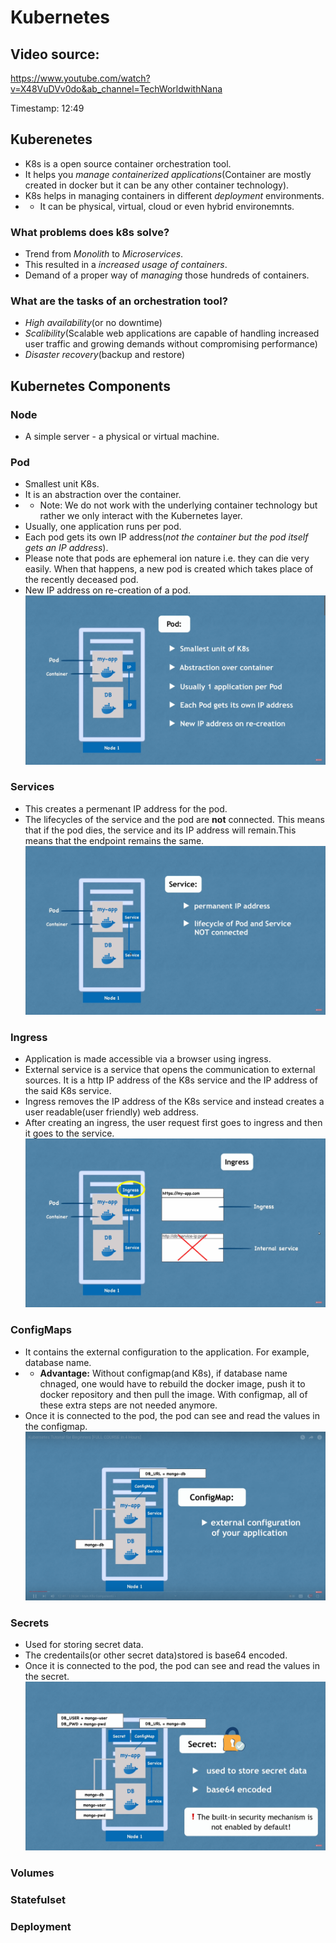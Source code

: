 # Kubernetes

## Video source:
https://www.youtube.com/watch?v=X48VuDVv0do&ab_channel=TechWorldwithNana

Timestamp: 12:49

## Kuberenetes
- K8s is a open source container orchestration tool.
- It helps you _manage containerized applications_(Container are mostly created in docker but it can be any other container technology).
- K8s helps in managing containers in different _deployment_ environments. 
- - It can be physical, virtual, cloud or even hybrid environemnts.

### What problems does k8s solve?

- Trend from _Monolith_ to _Microservices_.
- This resulted in a _increased usage of containers_.
- Demand of a proper way of _managing_ those hundreds of containers.

### What are the tasks of an orchestration tool?

- _High availability_(or no downtime)
- _Scalibility_(Scalable web applications are capable of handling increased user traffic and growing demands without compromising performance)
- _Disaster recovery_(backup and restore)

## Kubernetes Components

### Node
- A simple server - a physical or virtual machine.

### Pod
- Smallest unit K8s.
- It is an abstraction over the container.
- -  Note: We do not work with the underlying container technology but rather we only interact with the Kubernetes layer.
- Usually, one application runs per pod. 
- Each pod gets its own IP address(_not the container but the pod itself gets an IP address_).
- Please note that pods are ephemeral ion nature i.e. they can die very easily. When that happens, a new pod is created which takes place of the recently deceased pod.
- New IP address on re-creation of a pod.
![pod](https://github.com/syedumerahmedcode/kubernetes/blob/master/images/pod.png)

### Services
- This creates a permenant IP address for the pod.
- The lifecycles of the service and the pod are **not** connected. This means that if the pod dies, the service and its IP address will remain.This means that the endpoint remains the same.
![service](https://github.com/syedumerahmedcode/kubernetes/blob/master/images/service.png)

### Ingress
- Application is made accessible via a browser using ingress.
- External service is a service that opens the communication to external sources. It is a http IP address of the K8s service and the IP address of the said K8s service.
- Ingress removes the IP address of the K8s service and instead creates a user readable(user friendly) web address. 
- After creating an ingress, the user request first goes to ingress and then it goes to the service.
![ingress](https://github.com/syedumerahmedcode/kubernetes/blob/master/images/ingress.png)

### ConfigMaps
- It contains the external configuration to the application. For example, database name. 
- - **Advantage:** Without configmap(and K8s), if database name chnaged, one would have to rebuild the docker image, push it to docker repository and then pull the image. With configmap, all of these extra steps are not needed anymore.
- Once it is connected to the pod, the pod can see and read the values in the configmap.
![configmap](https://github.com/syedumerahmedcode/kubernetes/blob/master/images/configmap.png)


### Secrets
- Used for storing secret data.
- The credentails(or other secret data)stored is base64 encoded.
- Once it is connected to the pod, the pod can see and read the values in the secret.
![secret](https://github.com/syedumerahmedcode/kubernetes/blob/master/images/secret.png)


### Volumes








### Statefulset


### Deployment





